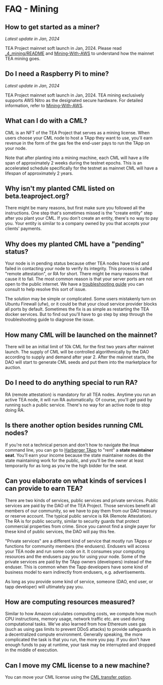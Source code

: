 # FAQ - Mining

## How to get started as a miner?

*Latest update in Jan, 2024*

TEA Project mainnet soft launch in Jan, 2024. Please read [\_4_mining/README](README.md) and [Mining-With-AWS](Mining-With-AWS.md) to understand how the mainnet TEA mining goes.

## Do I need a Raspberry Pi to mine?

*Latest update in Jan, 2024*

TEA Project mainnet soft launch in Jan, 2024. TEA mining exclusively supports AWS Nitro as the designated secure hardware. For detailed information, refer to [Mining-With-AWS](Mining-With-AWS.md).

## What can I do with a CML?

CML is an NFT of the TEA Project that serves as a mining license. When users choose your CML node to host a TApp they want to use, you'll earn revenue in the form of the gas fee the end-user pays to run the TApp on your node.

Note that after planting into a mining machine, each CML will have a life span of approximately 2 weeks during the testnet epochs. This is an accelerated schedule specifically for the testnet as mainnet CML will have a lifespan of approximately 2 years.

## Why isn't my planted CML listed on beta.teaproject.org?

There might be many reasons, but first make sure you followed all the instructions. One step that's sometimes missed is the "create entity" step after you plant your CML. If you don't create an entity, there's no way to pay you. Your entity is similar to a company owned by you that accepts your clients' payments.

## Why does my planted CML have a "pending" status?

Your node is in pending status because other TEA nodes have tried and failed in contacting your node to verify its integrity. This process is called "remote attestation", or RA for short. There might be many reasons that cause it to fail. The most common reason is that your server ports are not open to the public internet. We have a [troubleshooting guide](Mining-Required-Open-Ports.md) you can consult to help resolve this sort of issue. 

The solution may be simple or complicated. Some users mistakenly turn on Ubuntu Firewall (ufw), or it could be that your cloud service provider blocks all ports by default. Sometimes the fix is as simple as restarting the TEA docker services. But to find out you'll have to go step by step through the troubleshooting guide to diagnose the issue.

## How many CML will be launched on the mainnet?

There will be an initial limit of 10k CML for the first two years after mainnet launch. The supply of CML will be controlled algorithmically by the DAO according to supply and demand after year 2. After the mainnet starts, the DAO will start to generate CML seeds and put them into the marketplace for auction.

## Do I need to do anything special to run RA?

RA (remote attestation) is mandatory for all TEA nodes. Anytime you run an active TEA node, it will run RA automatically. Of course, you'll get paid by running such a public service. There's no way for an active node to stop doing RA.

## Is there another option besides running CML nodes?

If you're not a technical person and don't how to navigate the linux command line, you can go to [Harberger TApp](../_2_user_manual/_2_Harberger%20Auction.md) to "rent" a **state maintainer seat**. You'll earn your income because the state maintainer nodes do the state maintaining work for the public, and you'll be the owner at least temporarily for as long as you're the high bidder for the seat.

## Can you elaborate on what kinds of services I can provide to earn TEA?

There are two kinds of services, public services and private services. Public services are paid by the DAO of the TEA Project. Those services benefit all members of our community, so we have to pay them from our DAO treasury or reserve account. The typical public service is RA (Remote Attestation). The RA is for public security, similar to security guards that protect commercial properties from crime. Since you cannot find a single payer for these kind of public services, the DAO will pay this fee.

"Private services" are a different kind of service that mostly run TApps or functions for community members (the endusers). Endusers will access your TEA node and run some code on it. It consumes your computing resources and the endusers pay you for using your node. Some of the private services are paid by the TApp owners (developers) instead of the enduser. This is common when the Tapp developers have some kind of business model to earn indirectly from endusers, e.g. advertisements. 

As long as you provide some kind of service, someone (DAO, end user, or tapp developer) will ultimately pay you.

## How are computing resources measured?

Similar to how Amazon calculates computing costs, we compute how much CPU instructions, memory usage, network traffic etc. are used during computational tasks. We've also learned from how Ethereum uses gas (such as using gas limits to prevent DDoS attacks) to provide safeguards in a decentralized compute environment. Generally speaking, the more complicated the task is that you run, the more you pay. If you don't have enough funds to pay at runtime, your task may be interrupted and dropped in the middle of execution.

## Can I move my CML license to a new machine?

You can move your CML license using the [CML transfer option](https://github.com/tearust/teaproject/wiki/CML-Migration-(Transfer)).
